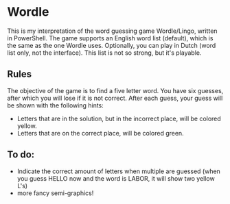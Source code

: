 # Wordle
This is my interpretation of the word guessing game Wordle/Lingo, written in PowerShell.
The game supports an English word list (default), which is the same as the one Wordle uses. Optionally, you can play in Dutch (word list only, not the interface). This list is not so strong, but it's playable.

## Rules
The objective of the game is to find a five letter word. You have six guesses, after which you will lose if it is not correct.
After each guess, your guess will be shown with the following hints:
- Letters that are in the solution, but in the incorrect place, will be colored yellow.
- Letters that are on the correct place, will be colored green.

## To do:
- Indicate the correct amount of letters when multiple are guessed (when you guess HELLO now and the word is LABOR, it will show two yellow L's)
- more fancy semi-graphics!

